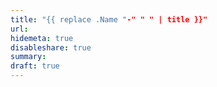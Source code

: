```yaml
---
title: "{{ replace .Name "-" " " | title }}"
url: 
hidemeta: true
disableshare: true
summary: 
draft: true
---
```


